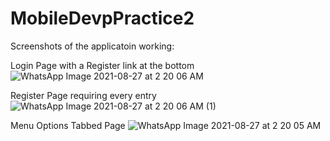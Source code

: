 # MobileDevpPractice2
Screenshots of the applicatoin working:

Login Page with a Register link at the bottom
![WhatsApp Image 2021-08-27 at 2 20 06 AM](https://user-images.githubusercontent.com/52004258/131081526-655b17fa-c1e5-4865-aa77-5b88245d9fea.jpeg)


Register Page requiring every entry
![WhatsApp Image 2021-08-27 at 2 20 06 AM (1)](https://user-images.githubusercontent.com/52004258/131081602-422e075d-e9f8-47af-ac2e-df61eabb9b60.jpeg)


Menu Options Tabbed Page
![WhatsApp Image 2021-08-27 at 2 20 05 AM](https://user-images.githubusercontent.com/52004258/131081658-ba85b931-e0a5-43d8-a295-19d9ea2c17bd.jpeg)
